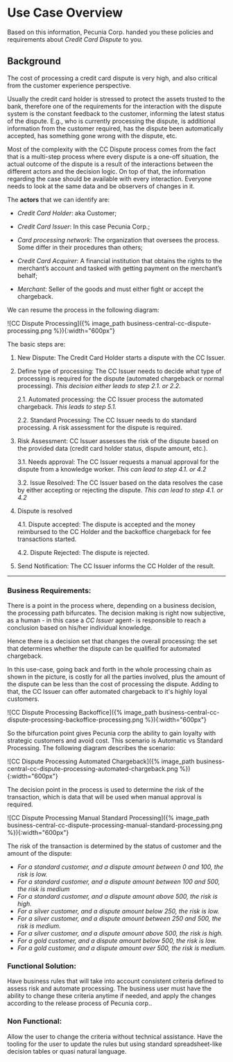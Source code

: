 # Use Case Overview

Based on this information, Pecunia Corp. handed you these policies and requirements about _Credit Card Dispute_ to you.


## Background

The cost of processing a credit card dispute is very high, and also critical from the customer experience perspective.

Usually the credit card holder is stressed to protect the assets trusted to the bank, therefore one of the requirements for the interaction with the dispute system is the constant feedback to the customer, informing the latest status of the dispute. E.g., who is currently processing the dispute, is additional information from the customer required, has the dispute been automatically accepted, has something gone wrong with the dispute, etc.

Most of the complexity with the CC Dispute process comes from the fact that is a multi-step process where every dispute is a one-off situation, the actual outcome of the dispute is a result of the interactions between the different actors and the decision logic. On top of that, the information regarding the case should be available with every interaction. Everyone needs to look at the same data and be observers of changes in it.

The **actors** that we can identify are:

- _Credit Card Holder_: aka Customer;


- _Credit Card Issuer_: In this case Pecunia Corp.;


- _Card processing network_:  The organization that oversees the process. Some differ in their procedures than others;


- _Credit Card Acquirer_: A financial institution that obtains the rights to the merchant’s account and tasked with getting payment on the merchant’s behalf;


- _Merchant_: Seller of the goods and must either fight or accept the chargeback.

We can resume the process in the following diagram:

![CC Dispute Processing]({% image_path business-central-cc-dispute-processing.png %}){:width="600px"}

The basic steps are:

1. New Dispute: The Credit Card Holder starts a dispute with the CC Issuer.

2. Define type of processing: The CC Issuer needs to decide what type of processing is required for the dispute (automated chargeback or normal processing). _This decision either leads to step 2.1. or 2.2._

    2.1. Automated processing: the CC Issuer process the automated chargeback. _This leads to step 5.1._

    2.2. Standard Processing: The CC Issuer needs to do standard processing. A risk assessment for the dispute is required.

3. Risk Assessment: CC Issuer assesses the risk of the dispute based on the provided data (credit card holder status, dispute amount, etc.).

    3.1. Needs approval: The CC Issuer requests a manual approval for the dispute from a knowledge worker. _This can lead to step 4.1. or 4.2_

    3.2. Issue Resolved: The CC Issuer based on the data resolves the case by either accepting or rejecting the dispute. _This can lead to step 4.1. or 4.2_

4. Dispute is resolved

    4.1. Dispute accepted: The dispute is accepted and the money reimbursed to the CC Holder and the backoffice chargeback for fee transactions started.

    4.2. Dispute Rejected: The dispute is rejected.

5. Send Notification: The CC Issuer informs the CC Holder of the result.


--------------------------------------------------

### Business Requirements:


There is a point in the process where, depending on a business decision, the processing path bifurcates. The decision making is right now subjective, as a human - in this case a _CC Issuer_ agent- is responsible  to reach a conclusion based on his/her individual knowledge.

Hence there is a decision set that changes the overall processing: the set that determines whether the dispute can be qualified for automated chargeback.

In this use-case, going back and forth in the whole processing chain as shown in the picture, is costly for all the parties involved, plus the amount of the dispute can be less than the cost of processing the dispute. Adding to that, the CC Issuer can offer automated chargeback to it's highly loyal customers.

![CC Dispute Processing Backoffice]({% image_path business-central-cc-dispute-processing-backoffice-processing.png %}){:width="600px"}

So the bifurcation point gives Pecunia corp the ability to gain loyalty with strategic customers and avoid cost. This scenario is Automatic vs Standard Processing. The following diagram describes the scenario:

![CC Dispute Processing Automated Chargeback]({% image_path business-central-cc-dispute-processing-automated-chargeback.png %}){:width="600px"}

The decision point in the process is used to determine the risk of the transaction, which is data that will be used when manual approval is required.

![CC Dispute Processing Manual Standard Processing]({% image_path business-central-cc-dispute-processing-manual-standard-processing.png %}){:width="600px"}

The risk of the transaction is determined by the status of customer and the amount of the dispute:

- _For a standard customer, and a dispute amount between 0 and 100, the risk is low._
- _For a standard customer, and a dispute amount between 100 and 500, the risk is medium_
- _For a standard customer, and a dispute amount above 500, the risk is high._
- _For a silver customer, and a dispute amount below 250, the risk is low._
- _For a silver customer, and a dispute amount between 250 and 500, the risk is medium._
- _For a silver customer, and a dispute amount above 500, the risk is high._
- _For a gold customer, and a dispute amount below 500, the risk is low._
- _For a gold customer, and a dispute amount over 500, the risk is medium._


### Functional Solution:

Have business rules that will take into account consistent criteria defined to assess risk and automate processing. The business user must have the ability to change these criteria anytime if needed, and apply the changes according to the release process of Pecunia corp.. 


### Non Functional:

Allow the user to change the criteria without technical assistance. Have the tooling for the user to update the rules but using standard spreadsheet-like decision tables or quasi natural language.
